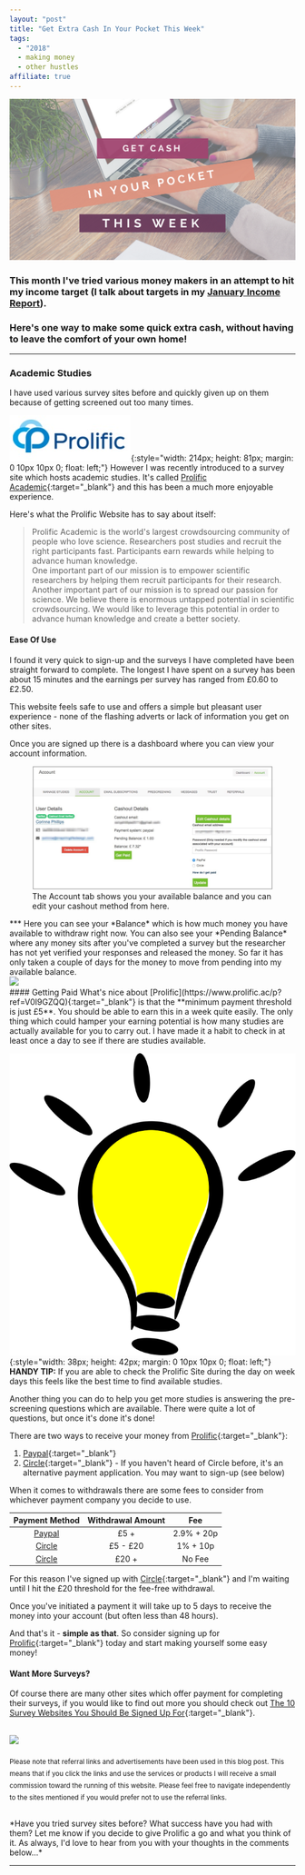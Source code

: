 ```yaml
---
layout: "post"
title: "Get Extra Cash In Your Pocket This Week"
tags:
  - "2018"
  - making money
  - other hustles
affiliate: true
---
```

![Get Cash In Your Pocket Cover Photo](/i/Blog_Cash_This_Week.png)

### This month I've tried various money makers in an attempt to hit my income target (I talk about targets in my [**January Income Report**](/posts/january-2018-income-report.html)). 
### Here's one way to make some quick extra cash, without having to leave the comfort of your own home!

***  

### Academic Studies

I have used various survey sites before and quickly given up on them because of getting screened out too many times.

![Prolific logo](/i/Prolific_logo.jpg){:style="width: 214px; height: 81px; margin: 0 10px 10px 0; float: left;"}
However I was recently introduced to a survey site which hosts academic studies. It's called [Prolific Academic](https://www.prolific.ac/p?ref=V0I9GZQQ){:target="_blank"} and this has been a much more enjoyable experience.

Here's what the Prolific Website has to say about itself:
> Prolific Academic is the world's largest crowdsourcing community of people who love science. Researchers post studies and recruit the right participants fast. Participants earn rewards while helping to advance human knowledge.<br>
One important part of our mission is to empower scientific researchers by helping them recruit participants for their research.<br>
Another important part of our mission is to spread our passion for science. We believe there is enormous untapped potential in scientific crowdsourcing. We would like to leverage this potential in order to advance human knowledge and create a better society.

#### Ease Of Use
I found it very quick to sign-up and the surveys I have completed have been straight forward to complete. The longest I have spent on a survey has been about 15 minutes and the earnings per survey has ranged from £0.60 to £2.50.

This website feels safe to use and offers a simple but pleasant user experience - none of the flashing adverts or lack of information you get on other sites.

Once you are signed up there is a dashboard where you can view your account information.
<figure>
    <img src='/i/Prolific_Dashboard.jpg' alt='missing' />
    <figcaption>The Account tab shows you your available balance and you can edit your cashout method from here.</figcaption>
</figure> 
***
Here you can see your *Balance* which is how much money you have available to withdraw right now. You can also see your *Pending Balance* where any money sits after you've completed a survey but the researcher has not yet verified your responses and released the money. So far it has only taken a couple of days for the money to move from pending into my available balance.

<br>

<!-- START ADVERTISER: Preloved UK from awin.com -->

<a href="https://www.awin1.com/cread.php?s=454257&v=5834&q=218807&r=452089">
    <img src="https://www.awin1.com/cshow.php?s=454257&v=5834&q=218807&r=452089" border="0">
</a>

<!-- END ADVERTISER: Preloved UK from awin.com -->

<br>
#### Getting Paid
What's nice about [Prolific](https://www.prolific.ac/p?ref=V0I9GZQQ){:target="_blank"} is that the **minimum payment threshold is just £5**. You should be able to earn this in a week quite easily. The only thing which could hamper your earning potential is how many studies are actually available for you to carry out. I have made it a habit to check in at least once a day to see if there are studies available. 

![Light Bulb logo](/i/Light-Bulb.png){:style="width: 38px; height: 42px; margin: 0 10px 10px 0; float: left;"}
**HANDY TIP:** If you are able to check the Prolific Site during the day on week days this feels like the best time to find available studies.

Another thing you can do to help you get more studies is answering the pre-screening questions which are available. There were quite a lot of questions, but once it's done it's done!

There are two ways to receive your money from [Prolific](https://www.prolific.ac/p?ref=V0I9GZQQ){:target="_blank"}:

1. [Paypal](https://www.paypal.com/uk/invite?token=TyGgK0E2v40&program_code=Signup_Referral_Notification){:target="_blank"}
2. [Circle](https://www.circle.com/invite/NHM8GQ){:target="_blank"} - If you haven't heard of Circle before, it's an alternative payment application. You may want to sign-up (see below)

When it comes to withdrawals there are some fees to consider from whichever payment company you decide to use. 

<table class="table table-colored">
  <thead>
    <tr>
      <th style="text-align: center">Payment Method</th>
      <th style="text-align: center">Withdrawal Amount</th>
      <th style="text-align: center">Fee</th>
    </tr>
  </thead>
  <tbody>
    <tr>
      <td style="text-align: center">
      <a href="https://www.paypal.com/uk/invite?token=TyGgK0E2v40&program_code=Signup_Referral_Notification" target="_blank">Paypal</a>
      </td>
      <td style="text-align: center">£5 +</td>
      <td style="text-align: center">2.9% + 20p</td>
    </tr>
    <tr>
      <td style="text-align: center">
      <a href="https://www.circle.com/invite/NHM8GQ" target="_blank">Circle</a>
      </td>
      <td style="text-align: center">£5 - £20</td>
      <td style="text-align: center">1% + 10p</td>
    </tr>
    <tr>
      <td style="text-align: center">
      <a href="https://www.circle.com/invite/NHM8GQ" target="_blank">Circle</a>
      </td>
      <td style="text-align: center">£20 +</td>
      <td style="text-align: center">No Fee</td>
    </tr>
   </tbody>
</table>

For this reason I've signed up with [Circle](https://www.circle.com/invite/NHM8GQ){:target="_blank"} and I'm waiting until I hit the £20 threshold for the fee-free withdrawal. 

Once you've initiated a payment it will take up to 5 days to receive the money into your account (but often less than 48 hours).

And that's it - **simple as that**. So consider signing up for [Prolific](https://www.prolific.ac/p?ref=V0I9GZQQ){:target="_blank"} today and start making yourself some easy money!

#### Want More Surveys?
Of course there are many other sites which offer payment for completing their surveys, if you would like to find out more you should check out [The 10 Survey Websites You Should Be Signed Up For](http://makemoneywithoutajob.com/the-top-10-survey-websites/){:target="_blank"}.

<br>

<!-- START ADVERTISER: Fiverr (Global) from awin.com -->

<a href="http://www.awin1.com/cread.php?awinmid=6288&awinaffid=452089&clickref=&p=https%3A%2F%2Fwww.fiverr.com%2F%3Fshow_join%3Dtrue">
    <img src="https://www.awin1.com/cshow.php?s=527817&v=6288&q=256739&r=452089" border="0">
</a>

<!-- END ADVERTISER: Fiverr (Global) from awin.com -->

<sub>Please note that referral links and advertisements have been used in this blog post. This means that if you click the links and use the services or products I will receive a small commission toward the running of this website. Please feel free to navigate independently to the sites mentioned if you would prefer not to use the referral links.</sub>


<br>
*Have you tried survey sites before? What success have you had with them? Let me know if you decide to give Prolific a go and what you think of it. As always, I'd love to hear from you with your thoughts in the comments below...*

---




